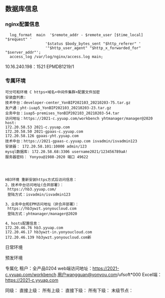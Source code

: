 ## 数据库信息

### nginx配置信息

```
  log_format  main  '$remote_addr - $remote_user [$time_local] "$request" '
                  '$status $body_bytes_sent "$http_referer" '
                  '"$http_user_agent" "$http_x_forwarded_for" "$server_addr"';
  access_log /var/log/nginx/access.log main;
```



10.16.240.198：1521    EPMDB1219/1

### 专属环境

```
可分可和环境 C https+域名+中间件集群+配置文件加密
安装盘列表:
技术中台：developer-center_YonBIP202103_20210203-75.tar.gz
友户通：yht-iuap5_YonBIP202103_20210203-23.tar.gz
业务中台：iuap5-premises_YonBIP202103_20210203-54.tar
访问地址：https://2021-c.yyuap.com/workbench yhtmanager/manager@2020
host:
172.20.58.53 2021-c.yyuap.com
172.20.58.50 2021-gpaas-c.yyuap.com
172.20.58.126 gpaas-yht.yyuap.com
技术中台：https://2021-gpaas-c.yyuap.com isvadmin/isvadmin123
安装器： 172.20.58.101:10000 admin/123
mysql数据库: 172.20.58.68:3306 username2021/123456789aA!
服务器密码： Yonyou@1988-2020 端口 49622




HB3环境 重新安装https方式后访问信息：
2、技术中台访问地址(合并部署)：
 https://hb3.yyuap.com/
 登陆方式：isvadmin/isvadmin123

3、业务中台和EPM访问地址（非合并部署）：
 https://hb3ywzt.yonyoucloud.com
 登陆方式：yhtmanager/manager@2020

4、hosts配置信息：
172.20.46.76 hb3.yyuap.com
172.20.46.17 hb3ywzt-in.yonyoucloud.com
172.20.46.139 hb3ywzt.yonyoucloud.com新
```

日常环境

预发环境



专属化 租户：全产品0204
web端访问地址：https://2021-c.yyuap.com/workbench
用户wangguan@yonyou.com/ufsoft*000
Excel端：https://2021-c.yyuap.com



同级：
直接上级：
所有上级：
直接下级：
所有下级：
末级节点：